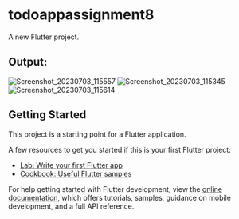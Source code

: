# todoappassignment8

A new Flutter project.

## Output:

![Screenshot_20230703_115557](https://github.com/firose-munna/Todo-Assignment8/assets/105736440/0193b6b6-cecf-482c-b5c0-64d8e94c7904)
![Screenshot_20230703_115345](https://github.com/firose-munna/Todo-Assignment8/assets/105736440/9d608873-a78d-4e2a-b9b5-5f57e9991fa6)
![Screenshot_20230703_115614](https://github.com/firose-munna/Todo-Assignment8/assets/105736440/9d78afe8-fcfa-4234-9be9-b758323816ae)

## Getting Started

This project is a starting point for a Flutter application.

A few resources to get you started if this is your first Flutter project:

- [Lab: Write your first Flutter app](https://docs.flutter.dev/get-started/codelab)
- [Cookbook: Useful Flutter samples](https://docs.flutter.dev/cookbook)

For help getting started with Flutter development, view the
[online documentation](https://docs.flutter.dev/), which offers tutorials,
samples, guidance on mobile development, and a full API reference.
